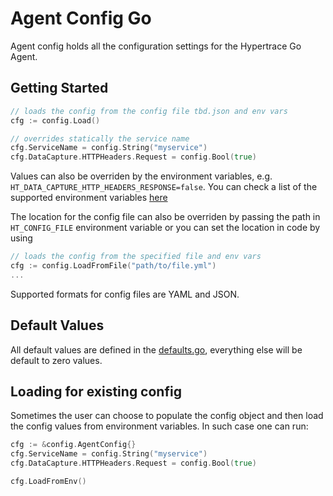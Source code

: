 # Agent Config Go

Agent config holds all the configuration settings for the Hypertrace Go Agent.

## Getting Started

```go
// loads the config from the config file tbd.json and env vars
cfg := config.Load()

// overrides statically the service name
cfg.ServiceName = config.String("myservice")
cfg.DataCapture.HTTPHeaders.Request = config.Bool(true)
```

Values can also be overriden by the environment variables, e.g. `HT_DATA_CAPTURE_HTTP_HEADERS_RESPONSE=false`. You can check a list of the supported environment variables [here](https://github.com/hypertrace/agent-config/blob/main/ENV_VARS.md)

The location for the config file can also be overriden by passing the path in `HT_CONFIG_FILE` environment variable or you can set the location in code by using

```go
// loads the config from the specified file and env vars
cfg := config.LoadFromFile("path/to/file.yml")
...
```

Supported formats for config files are YAML and JSON.

## Default Values

All default values are defined in the [defaults.go](./defaults.go), everything else will be default to zero values.

## Loading for existing config

Sometimes the user can choose to populate the config object and then load the config values
from environment variables. In such case one can run:

```go
cfg := &config.AgentConfig{}
cfg.ServiceName = config.String("myservice")
cfg.DataCapture.HTTPHeaders.Request = config.Bool(true)

cfg.LoadFromEnv()
```
